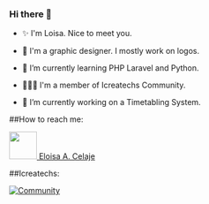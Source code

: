### Hi there 👋

 - ✨ I'm Loisa. Nice to meet you.
 
 - 🎨 I'm a graphic designer. I mostly work on logos.
 
 - 🌱 I’m currently learning PHP Laravel and Python.
 
 - 👩🏻‍💻 I'm a member of Icreatechs Community.
 
 - 🔭 I’m currently working on a Timetabling System.
 
##How to reach me: 

<a href="mailto: eloi.celaje@gmail.com"><img src="https://i.pinimg.com/564x/b4/b9/59/b4b9599f4e8b20d7133ed668050a2251.jpg" style="height: 50px;"> Eloisa A. Celaje </a>

##Icreatechs:

[![Community](https://discordapp.com/api/guilds/890526319790669895/widget.png?style=banner2)](https://discord.gg/ZYfWTSusXG)

<!--
**Ace0601/Ace0601** is a ✨ _special_ ✨ repository because its `README.md` (this file) appears on your GitHub profile.

Here are some ideas to get you started:

-...
- 👯 I’m looking to collaborate on ...
- 🤔 I’m looking for help with ...
- 💬 Ask me about ...
- 😄 Pronouns: ...
- ⚡ Fun fact: ...
-->
